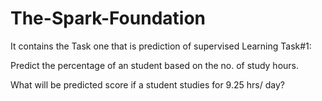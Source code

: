 # The-Spark-Foundation
It contains the Task one that is prediction of supervised Learning
Task#1:

Predict the percentage of an student based on the no. of study hours.

What will be predicted score if a student studies for 9.25 hrs/ day?
